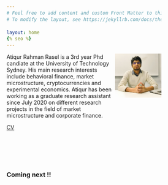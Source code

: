 ```yaml
---
# Feel free to add content and custom Front Matter to this file.
# To modify the layout, see https://jekyllrb.com/docs/themes/#overriding-theme-defaults

layout: home
{% seo %}
---
```


<style type="text/css" media="screen">
* {
  box-sizing: border-box;
}

.row {
  display: flex;
}

.left {
  flex: 70%;
}

.right {
  flex: 30%;
}

</style>

<div class="row">
<div class="left">
Atiqur Rahman Rasel is a 3rd year Phd candiate at the University of Technology Sydney. His main research interests include behavioral finance, market microstructure, cryptocurrencies and experimental economics. Atiqur has been working as a graduate research assistant since July 2020 on different research projects in the field of market microstructure and corporate finance.
<br/>

<a href="cv.pdf">CV</a>

<br/>
<br/>
<br/>
<br/>

</div>


<div class="right">
<img src="profile pic 2.jpg" width="200" style="float:right">
</div>
</div>

<h3> Coming next !! </h3>
